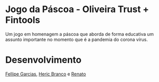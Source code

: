 # Jogo da Páscoa - Oliveira Trust + Fintools
Um jogo em homenagem a páscoa que aborda de forma educativa um assunto importante no momento que é a pandemia do corona vírus.

# Desenvolvimento
<a href="https://github.com/FellipeG" target="_blank">Fellipe Garcias</a>, <a href="https://github.com/hericbranco" target="_blank">Heric Branco</a> e <a href="https://github.com/renato87rj" target="_blank">Renato</a>
